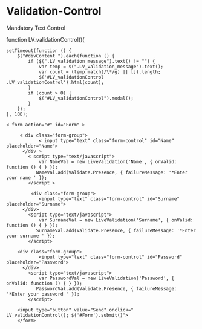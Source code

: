 # Validation-Control
Mandatory Text Control


function LV_validationControl(){

    setTimeout(function () {
        $("#divContent ").each(function () {
            if ($(".LV_validation_message").text() != "") {
                var temp = $(".LV_validation_message").text();
                var count = (temp.match(/\*/g) || []).length;
                $('#LV_validationControl .LV_validationControl').html(count);
            }
            if (count > 0) {
                $("#LV_validationControl").modal();
            }
        });
    }, 100);
    
    < form action="#" id="Form" >
        
         < div class="form-group">
                < input type="text" class="form-control" id="Name" placeholder="Name">
          </div >
            < script type="text/javascript">
                var NameVal = new LiveValidation('Name', { onValid: function () { } });
               NameVal.add(Validate.Presence, { failureMessage: '*Enter your name ' });
            </script >

             <div class="form-group">
                <input type="text" class="form-control" id="Surname" placeholder="Surname">
          </div>
            <script type="text/javascript">
                var SurnameVal = new LiveValidation('Surname', { onValid: function () { } });
               SurnameVal.add(Validate.Presence, { failureMessage: '*Enter your surname ' });
            </script>
        
        <div class="form-group">
                <input type="text" class="form-control" id="Password" placeholder="Password">
          </div>
            <script type="text/javascript">
                var PasswordVal = new LiveValidation('Password', { onValid: function () { } });
               PasswordVal.add(Validate.Presence, { failureMessage: '*Enter your password ' });
            </script>
        
        <input type="button" value="Send" onclick=" LV_validationControl(); $('#Form').submit()"> 
        </form>
